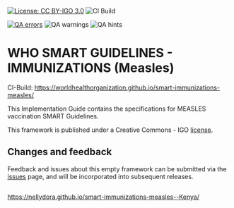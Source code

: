 [![License: CC BY-IGO 3.0](https://licensebuttons.net/l/by-nc/3.0/igo/80x15.png)](https://creativecommons.org/licenses/by/3.0/igo)
![CI Build](https://img.shields.io/github/actions/workflow/status/worldhealthorganization/smart-immunizations-measles/ghbuild.yml)  
  

[![QA errors](https://img.shields.io/badge/dynamic/json?url=https%3A%2F%2Fworldhealthorganization.github.io%2Fsmart-immunizations-measles%2Fqa.json&query=%24.errs&logoColor=red&label=QA%20errors&color=yellow)](https://worldhealthorganization.github.io/smart-immunizations-measles/qa.html)
![QA warnings](https://img.shields.io/badge/dynamic/json?url=https%3A%2F%2Fworldhealthorganization.github.io%2Fsmart-immunizations-measles%2Fqa.json&query=%24.warnings&logoColor=orange&label=QA%20warnings&color=yellow)
![QA hints](https://img.shields.io/badge/dynamic/json?url=https%3A%2F%2Fworldhealthorganization.github.io%2Fsmart-immunizations-measles%2Fqa.json&query=%24.hints&logoColor=yellow&label=QA%20hints&color=yellow)


# WHO SMART GUIDELINES - IMMUNIZATIONS (Measles)

CI-Build: https://worldhealthorganization.github.io/smart-immunizations-measles/

This Implementation Guide contains the specifications for MEASLES vaccination SMART Guidelines.

This framework is published under a Creative Commons - IGO [license](LICENSE.md). 

## Changes and feedback

Feedback and issues about this empty framework can be submitted via the [issues](issues) page, and will be incorporated into subsequent releases.

##
https://nellydora.github.io/smart-immunizations-measles--Kenya/

